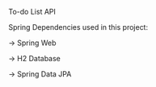 To-do List API 

Spring Dependencies used in this project:

 -> Spring Web
 
 -> H2 Database
 
 -> Spring Data JPA
 
 
 
